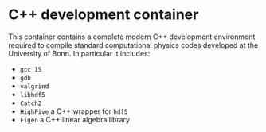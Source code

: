 # C++ development container

This container contains a complete modern C++ development environment required to compile standard computational physics codes developed at the University of Bonn. 
In particular it includes:

+ `gcc 15`
+ `gdb`
+ `valgrind`
+ `libhdf5`
+ `Catch2`
+ `HighFive` a C++ wrapper for `hdf5`
+ `Eigen` a C++ linear algebra library
